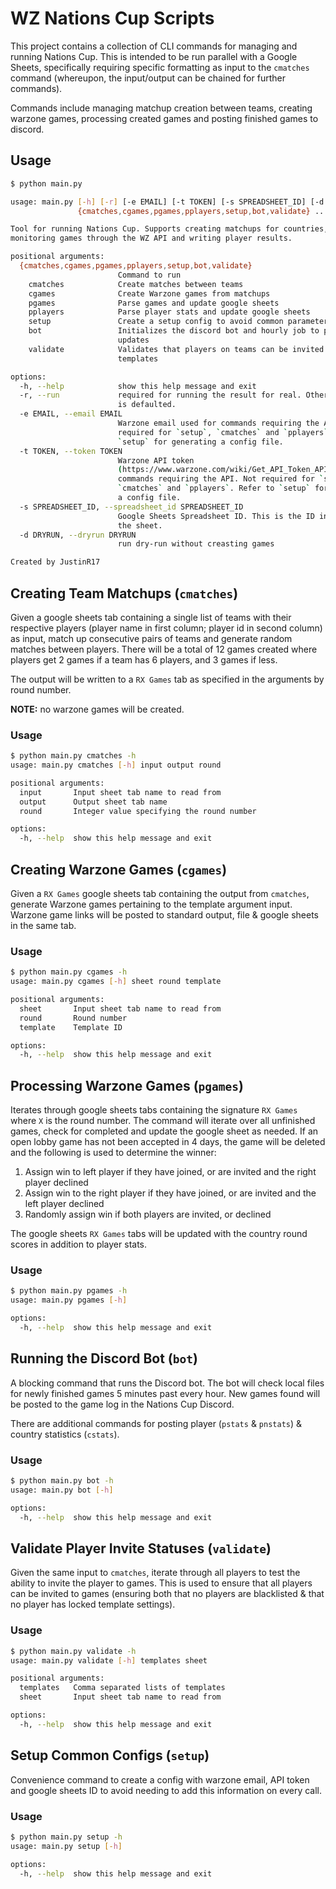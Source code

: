 # WZ Nations Cup Scripts

This project contains a collection of CLI commands for managing and running Nations Cup. This is intended to be run parallel with a Google Sheets, specifically requiring specific formatting as input to the `cmatches` command (whereupon, the input/output can be chained for further commands).

Commands include managing matchup creation between teams, creating warzone games, processing created games and posting finished games to discord.

## Usage

```bash
$ python main.py

usage: main.py [-h] [-r] [-e EMAIL] [-t TOKEN] [-s SPREADSHEET_ID] [-d DRYRUN]
               {cmatches,cgames,pgames,pplayers,setup,bot,validate} ...

Tool for running Nations Cup. Supports creating matchups for countries, starting &   
monitoring games through the WZ API and writing player results.

positional arguments:
  {cmatches,cgames,pgames,pplayers,setup,bot,validate}
                        Command to run
    cmatches            Create matches between teams
    cgames              Create Warzone games from matchups
    pgames              Parse games and update google sheets
    pplayers            Parse player stats and update google sheets
    setup               Create a setup config to avoid common parameters
    bot                 Initializes the discord bot and hourly job to post new game  
                        updates
    validate            Validates that players on teams can be invited to games on   
                        templates

options:
  -h, --help            show this help message and exit
  -r, --run             required for running the result for real. Otherwise dry-run  
                        is defaulted.
  -e EMAIL, --email EMAIL
                        Warzone email used for commands requiring the API. Not       
                        required for `setup`, `cmatches` and `pplayers`. Refer to    
                        `setup` for generating a config file.
  -t TOKEN, --token TOKEN
                        Warzone API token
                        (https://www.warzone.com/wiki/Get_API_Token_API) used for    
                        commands requiring the API. Not required for `setup`,        
                        `cmatches` and `pplayers`. Refer to `setup` for generating   
                        a config file.
  -s SPREADSHEET_ID, --spreadsheet_id SPREADSHEET_ID
                        Google Sheets Spreadsheet ID. This is the ID in the URL for  
                        the sheet.
  -d DRYRUN, --dryrun DRYRUN
                        run dry-run without creasting games

Created by JustinR17
```

## Creating Team Matchups (`cmatches`)

Given a google sheets tab containing a single list of teams with their respective players (player name in first column; player id in second column) as input, match up consecutive pairs of teams and generate random matches between players. There will be a total of 12 games created where players get 2 games if a team has 6 players, and 3 games if less.

The output will be written to a `RX Games` tab as specified in the arguments by round number.

**NOTE:** no warzone games will be created.

### Usage

```bash
$ python main.py cmatches -h
usage: main.py cmatches [-h] input output round

positional arguments:
  input       Input sheet tab name to read from
  output      Output sheet tab name
  round       Integer value specifying the round number

options:
  -h, --help  show this help message and exit
```

## Creating Warzone Games (`cgames`)

Given a `RX Games` google sheets tab containing the output from `cmatches`, generate Warzone games pertaining to the template argument input. Warzone game links will be posted to standard output, file & google sheets in the same tab.

### Usage

```bash
$ python main.py cgames -h
usage: main.py cgames [-h] sheet round template

positional arguments:
  sheet       Input sheet tab name to read from
  round       Round number
  template    Template ID

options:
  -h, --help  show this help message and exit
```

## Processing Warzone Games (`pgames`)

Iterates through google sheets tabs containing the signature `RX Games` where `X` is the round number. The command will iterate over all unfinished games, check for completed and update the google sheet as needed. If an open lobby game has not been accepted in 4 days, the game will be deleted and the following is used to determine the winner:

1. Assign win to left player if they have joined, or are invited and the right player declined
2. Assign win to the right player if they have joined, or are invited and the left player declined
3. Randomly assign win if both players are invited, or declined

The google sheets `RX Games` tabs will be updated with the country round scores in addition to player stats.

### Usage

```bash
$ python main.py pgames -h
usage: main.py pgames [-h]

options:
  -h, --help  show this help message and exit
```

## Running the Discord Bot (`bot`)

A blocking command that runs the Discord bot. The bot will check local files for newly finished games 5 minutes past every hour. New games found will be posted to the game log in the Nations Cup Discord.

There are additional commands for posting player (`pstats` & `pnstats`) & country statistics (`cstats`).

### Usage

```bash
$ python main.py bot -h
usage: main.py bot [-h]

options:
  -h, --help  show this help message and exit
```

## Validate Player Invite Statuses (`validate`)

Given the same input to `cmatches`, iterate through all players to test the ability to invite the player to games. This is used to ensure that all players can be invited to games (ensuring both that no players are blacklisted & that no player has locked template settings).

### Usage

```bash
$ python main.py validate -h
usage: main.py validate [-h] templates sheet

positional arguments:
  templates   Comma separated lists of templates
  sheet       Input sheet tab name to read from

options:
  -h, --help  show this help message and exit
```

## Setup Common Configs (`setup`)

Convenience command to create a config with warzone email, API token and google sheets ID to avoid needing to add this information on every call.

### Usage

```bash
$ python main.py setup -h
usage: main.py setup [-h]

options:
  -h, --help  show this help message and exit
```
